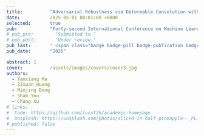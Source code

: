 ```yaml
---
title:          "Adversarial Robustness via Deformable Convolution with Stochasticity"
date:           2025-05-01 00:01:00 +0800
selected:       true
pub:            "Forty-second International Conference on Machine Learning (ICML2025)"
# pub_pre:        "Submitted to "
# pub_post:       'Under review.'
pub_last:       ' <span class="badge badge-pill badge-publication badge-success">Poster</span>'
pub_date:       "2025"

abstract: 1
cover:          /assets/images/covers/cover3.jpg
authors:
  - Yanxiang Ma
  - Zixuan Huang
  - Minjing Dong
  - Shan You
  - Chang Xu
# links:
#  Code: https://github.com/luost26/academic-homepage
#  Unsplash: https://unsplash.com/photos/sliced-in-half-pineapple--_PLJZmHZzk
# published: false
---
```

